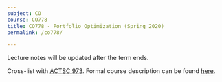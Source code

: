 ```yaml
---
subject: CO
course: CO778
title: CO778 - Portfolio Optimization (Spring 2020)
permalink: /co778/

---
```




Lecture notes will be updated after the term ends.

Cross-list with [ACTSC 973](https://uwaterloo.ca/graduate-studies-academic-calendar/graduate-course/subject/ACTSC#973). Formal course description can be found [here](https://uwaterloo.ca/graduate-studies-academic-calendar/graduate-course/subject/CO#778).


